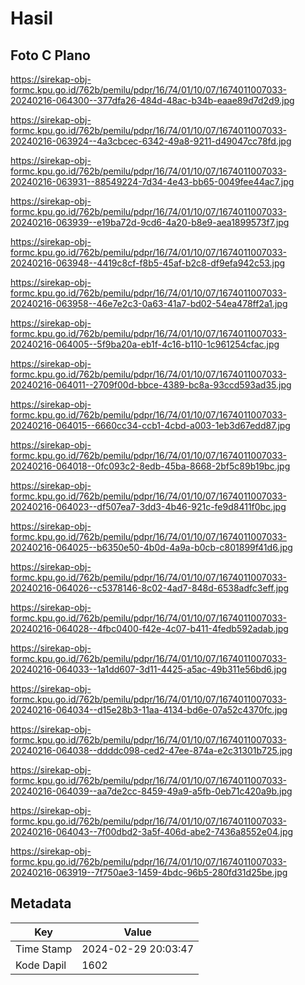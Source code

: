 # Hasil

## Foto C Plano

https://sirekap-obj-formc.kpu.go.id/762b/pemilu/pdpr/16/74/01/10/07/1674011007033-20240216-064300--377dfa26-484d-48ac-b34b-eaae89d7d2d9.jpg

https://sirekap-obj-formc.kpu.go.id/762b/pemilu/pdpr/16/74/01/10/07/1674011007033-20240216-063924--4a3cbcec-6342-49a8-9211-d49047cc78fd.jpg

https://sirekap-obj-formc.kpu.go.id/762b/pemilu/pdpr/16/74/01/10/07/1674011007033-20240216-063931--88549224-7d34-4e43-bb65-0049fee44ac7.jpg

https://sirekap-obj-formc.kpu.go.id/762b/pemilu/pdpr/16/74/01/10/07/1674011007033-20240216-063939--e19ba72d-9cd6-4a20-b8e9-aea1899573f7.jpg

https://sirekap-obj-formc.kpu.go.id/762b/pemilu/pdpr/16/74/01/10/07/1674011007033-20240216-063948--4419c8cf-f8b5-45af-b2c8-df9efa942c53.jpg

https://sirekap-obj-formc.kpu.go.id/762b/pemilu/pdpr/16/74/01/10/07/1674011007033-20240216-063958--46e7e2c3-0a63-41a7-bd02-54ea478ff2a1.jpg

https://sirekap-obj-formc.kpu.go.id/762b/pemilu/pdpr/16/74/01/10/07/1674011007033-20240216-064005--5f9ba20a-eb1f-4c16-b110-1c961254cfac.jpg

https://sirekap-obj-formc.kpu.go.id/762b/pemilu/pdpr/16/74/01/10/07/1674011007033-20240216-064011--2709f00d-bbce-4389-bc8a-93ccd593ad35.jpg

https://sirekap-obj-formc.kpu.go.id/762b/pemilu/pdpr/16/74/01/10/07/1674011007033-20240216-064015--6660cc34-ccb1-4cbd-a003-1eb3d67edd87.jpg

https://sirekap-obj-formc.kpu.go.id/762b/pemilu/pdpr/16/74/01/10/07/1674011007033-20240216-064018--0fc093c2-8edb-45ba-8668-2bf5c89b19bc.jpg

https://sirekap-obj-formc.kpu.go.id/762b/pemilu/pdpr/16/74/01/10/07/1674011007033-20240216-064023--df507ea7-3dd3-4b46-921c-fe9d8411f0bc.jpg

https://sirekap-obj-formc.kpu.go.id/762b/pemilu/pdpr/16/74/01/10/07/1674011007033-20240216-064025--b6350e50-4b0d-4a9a-b0cb-c801899f41d6.jpg

https://sirekap-obj-formc.kpu.go.id/762b/pemilu/pdpr/16/74/01/10/07/1674011007033-20240216-064026--c5378146-8c02-4ad7-848d-6538adfc3eff.jpg

https://sirekap-obj-formc.kpu.go.id/762b/pemilu/pdpr/16/74/01/10/07/1674011007033-20240216-064028--4fbc0400-f42e-4c07-b411-4fedb592adab.jpg

https://sirekap-obj-formc.kpu.go.id/762b/pemilu/pdpr/16/74/01/10/07/1674011007033-20240216-064033--1a1dd607-3d11-4425-a5ac-49b311e56bd6.jpg

https://sirekap-obj-formc.kpu.go.id/762b/pemilu/pdpr/16/74/01/10/07/1674011007033-20240216-064034--d15e28b3-11aa-4134-bd6e-07a52c4370fc.jpg

https://sirekap-obj-formc.kpu.go.id/762b/pemilu/pdpr/16/74/01/10/07/1674011007033-20240216-064038--ddddc098-ced2-47ee-874a-e2c31301b725.jpg

https://sirekap-obj-formc.kpu.go.id/762b/pemilu/pdpr/16/74/01/10/07/1674011007033-20240216-064039--aa7de2cc-8459-49a9-a5fb-0eb71c420a9b.jpg

https://sirekap-obj-formc.kpu.go.id/762b/pemilu/pdpr/16/74/01/10/07/1674011007033-20240216-064043--7f00dbd2-3a5f-406d-abe2-7436a8552e04.jpg

https://sirekap-obj-formc.kpu.go.id/762b/pemilu/pdpr/16/74/01/10/07/1674011007033-20240216-063919--7f750ae3-1459-4bdc-96b5-280fd31d25be.jpg


## Metadata

| Key        | Value               |
| ---------- | ------------------- |
| Time Stamp | 2024-02-29 20:03:47 |
| Kode Dapil | 1602                |



